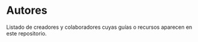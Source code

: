 # Autores

Listado de creadores y colaboradores cuyas guías o recursos aparecen en este repositorio.
